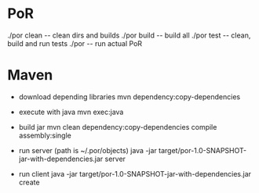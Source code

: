 # PoR

./por clean -- clean dirs and builds
./por build -- build all
./por test  -- clean, build and run tests
./por <cmd> -- run actual PoR

# Maven

* download depending libraries
  mvn dependency:copy-dependencies
  
* execute with java
  mvn exec:java

* build jar
  mvn clean dependency:copy-dependencies compile assembly:single

* run server (path is ~/.por/objects)
  java -jar target/por-1.0-SNAPSHOT-jar-with-dependencies.jar server

* run client
  java -jar target/por-1.0-SNAPSHOT-jar-with-dependencies.jar create <file-path>